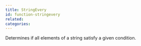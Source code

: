 ```yaml
---
title: StringEvery
id: function-stringevery
related:
categories:
---
```


Determines if all elements of a string satisfy a given condition.